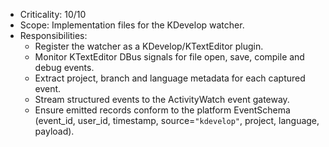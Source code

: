 - Criticality: 10/10
- Scope: Implementation files for the KDevelop watcher.
- Responsibilities:
  - Register the watcher as a KDevelop/KTextEditor plugin.
  - Monitor KTextEditor DBus signals for file open, save, compile and debug events.
  - Extract project, branch and language metadata for each captured event.
  - Stream structured events to the ActivityWatch event gateway.
  - Ensure emitted records conform to the platform EventSchema (event_id, user_id, timestamp, source=`"kdevelop"`, project, language, payload).

